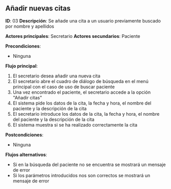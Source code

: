 ## Añadir nuevas citas

**ID**: 03
**Descripción**: Se añade una cita a un usuario previamente buscado por nombre y apellidos

**Actores principales**: Secretario
**Actores secundarios**: Paciente


**Precondiciones**:
* Ninguna

**Flujo principal**:
1. El secretario desea añadir una nueva cita
1. El secretario abre el cuadro de diálogo de búsqueda en el menú principal con el caso de uso de buscar paciente
1. Una vez encontrado el paciente, el secretario accede a la opción "Añadir citas"
1. El sistema pide los datos de la cita, la fecha y hora, el nombre del paciente y la descripción de la cita
1. El secretario introduce los datos de la cita, la fecha y hora, el nombre del paciente y la descripción de la cita
1. El sistema muestra si se ha realizado correctamente la cita

**Postcondiciones**:

* Ninguna

**Flujos alternativos**:

* Si en la búsqueda del paciente no se encuentra se mostrará un mensaje de error
* Si los parámetros introducidos nos son correctos se mostrará un mensaje de error

